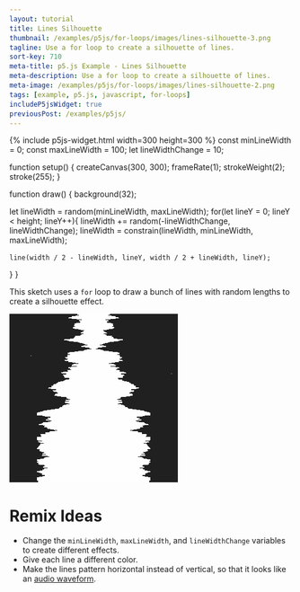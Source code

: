 ```yaml
---
layout: tutorial
title: Lines Silhouette
thumbnail: /examples/p5js/for-loops/images/lines-silhouette-3.png
tagline: Use a for loop to create a silhouette of lines.
sort-key: 710
meta-title: p5.js Example - Lines Silhouette
meta-description: Use a for loop to create a silhouette of lines.
meta-image: /examples/p5js/for-loops/images/lines-silhouette-2.png
tags: [example, p5.js, javascript, for-loops]
includeP5jsWidget: true
previousPost: /examples/p5js/
---
```


{% include p5js-widget.html width=300 height=300 %}
const minLineWidth = 0;
const maxLineWidth = 100;
let lineWidthChange = 10;

function setup() {
  createCanvas(300, 300);
  frameRate(1);
  strokeWeight(2);
  stroke(255); 
}

function draw() {
  background(32);

  let lineWidth = random(minLineWidth, maxLineWidth);
  for(let lineY = 0; lineY < height; lineY++){
    lineWidth += random(-lineWidthChange, lineWidthChange);
    lineWidth = constrain(lineWidth, minLineWidth, maxLineWidth);

    line(width / 2 - lineWidth, lineY, width / 2 + lineWidth, lineY);
  }
}
</script>

This sketch uses a `for` loop to draw a bunch of lines with random lengths to create a silhouette effect.

![lines silhouette](/examples/p5js/for-loops/images/lines-silhouette-1.gif)

# Remix Ideas

- Change the `minLineWidth`, `maxLineWidth`, and `lineWidthChange` variables to create different effects.
- Give each line a different color.
- Make the lines pattern horizontal instead of vertical, so that it looks like an [audio waveform](https://duckduckgo.com/?q=audio+waveform&iax=images&ia=images).

